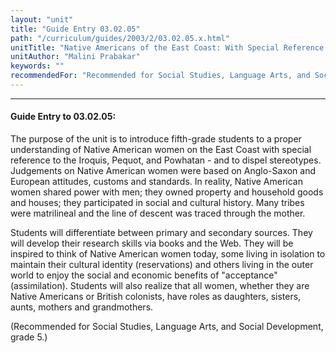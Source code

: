 ```yaml
---
layout: "unit"
title: "Guide Entry 03.02.05"
path: "/curriculum/guides/2003/2/03.02.05.x.html"
unitTitle: "Native Americans of the East Coast: With Special Reference to Iroquois, Pequot and Powhatan Women"
unitAuthor: "Malini Prabakar"
keywords: ""
recommendedFor: "Recommended for Social Studies, Language Arts, and Social Development, grade 5."
---
```

<body>
<hr/>
 <h4>
  Guide Entry to 03.02.05:
 </h4>
 <p>
  The purpose of the unit is to introduce fifth-grade students to a proper understanding of Native American women on the East Coast with special reference to the Iroquis, Pequot, and Powhatan - and to dispel stereotypes.  Judgements on Native American women were based on Anglo-Saxon and European attitudes, customs and standards. In reality, Native American women shared power with men; they owned property and household goods and houses; they participated in social and cultural history. Many tribes were matrilineal and the line of descent was traced through the mother.
 </p>
<p>
  Students will differentiate between primary and secondary sources. They will develop their research skills via books and the Web. They will be inspired to think of Native American women today, some living in isolation to maintain their cultural identity (reservations) and others living in the outer world to enjoy the social and economic benefits of "acceptance"(assimilation). Students will also realize that all women, whether they are Native Americans or British colonists, have roles as daughters, sisters, aunts, mothers and grandmothers.
 </p>
<p>
  (Recommended for Social Studies, Language Arts, and Social Development, grade 5.)
 </p>

</body>